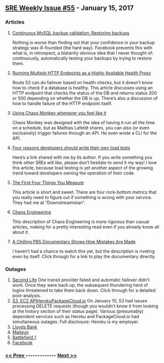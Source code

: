 ## [SRE Weekly Issue #55](https://sreweekly.com/sre-weekly-issue-55/) - January 15, 2017
### Articles

1. [Continuous MySQL backup validation: Restoring backups](https://code.facebook.com/posts/1007323976059780/continuous-mysql-backup-validation-restoring-backups/)

    Nothing is worse than finding out that your confidence in your backup strategy was ill-founded (the hard way). Facebook prevents this with what is, in retrospect, a blatantly obvious idea that I never thought of: continuously, automatically testing your backups by trying to restore them.
1. [Running Multiple HTTP Endpoints as a Highly Available Health Proxy](https://www.awsarchitectureblog.com/2014/06/health-proxy.html)

    Route 53 can do failover based on health checks, but it doesn’t know how to check if a database is healthy. This article discusses using an HTTP endpoint that checks the status of the DB and returns status 200 or 500 depending on whether the DB is up. There’s also a discussion of how to handle failure of the HTTP endpoint itself.
1. [Using Chaos Monkey whenever you feel like it](https://medium.com/production-ready/using-chaos-monkey-whenever-you-feel-like-it-e5fe31257a07#.kmxp7sefb)

    Chaos Monkey was designed with the idea of having it run all the time on a schedule, but as Mathias Lafeldt shares, you can also (or even exclusively) trigger failures through an API. He even wrote a CLI for the API.
1. [Four reasons developers should write their own load tests](https://engineering.klarna.com/four-reasons-developers-should-write-their-own-load-tests-fac74c1be9f1)

    Here’s a link shared with me by its author. If you write something you think other SREs will like, please don’t hesitate to send it my way! I love this article, because load testing is yet another aspect of the growing trend toward developers owning the operation of their code.
1. [The First Four Things You Measure](https://honeycomb.io/blog/2017/01/instrumentation-the-first-four-things-you-measure/)

    This article is short and sweet. There are four rock-bottom metrics that you really need to figure out if something is wrong with your service. They had me at “Downstreamistan”.
1. [Chaos Engineering](https://www.infoq.com/articles/chaos-engineering)

    This description of Chaos Engineering is more rigorous than casual articles, making for a pretty interesting read even if you already know all about it.
1. [A Chilling PBS Documentary Shows How Mistakes Are Made](https://www.nytimes.com/2017/01/04/arts/television/a-chilling-pbs-documentary-shows-how-mistakes-are-made.html?_r=0)

    I haven’t had a chance to watch this yet, but the description is riveting even by itself. Click through for a link to play the documentary directly.
### Outages

1. [Second Life](https://community.secondlife.com/t5/Tools-and-Technology/Someone-had-a-case-of-the-Mondays/ba-p/3094252)
    One transit provider failed and automatic failover didn’t work. Once they were back up, the subsequent thundering herd of logins threatened to take them back down. Click through for a detailed post-analysis.
1. [S3, EC2 APIHerokuPackageCloud.io](http://status.aws.amazon.com/)
    On January 10, S3 had issues processing DELETE requests (though you wouldn’t know it from looking at the history section of their status page). Various (presumably) dependent services such as Heroku and PackageCloud.io had simultaneous outages.
Full disclosure: Heroku is my employer.
1. [Lloyds Bank](http://www.theregister.co.uk/2017/01/11/lloyds_bank_group_sites_kicked_offline_by_tech_gremlins/)
1. [Mailgun](http://status.mailgun.com/incidents/p9nxxql8g9rh)
1. [Battlefield 1](http://www.itechpost.com/articles/74113/20170113/battlefield-1-battlefield-1-servers-battlefield-1-servers-down-ps4-xbox-one-battlefield-1-ps4-battlefield-1-xbox-one.htm)
1. [Facebook](http://www.express.co.uk/life-style/science-technology/753940/Facebook-down-social-media-site-not-working)

### [ << Prev ](sreweekly-54.md) ------------- [ Next >> ](sreweekly-56.md)